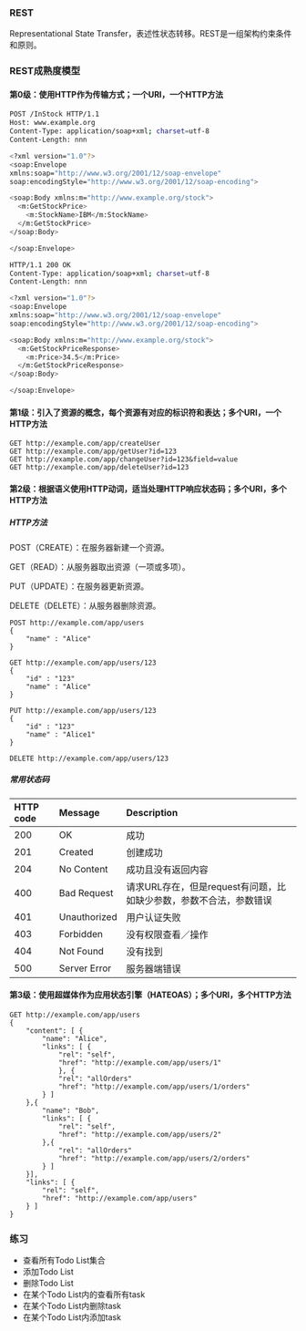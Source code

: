 ### REST

Representational State Transfer，表述性状态转移。REST是一组架构约束条件和原则。

### **REST成熟度模型**

#### **第0级：使用HTTP作为传输方式；一个URI，一个HTTP方法**

```bash
POST /InStock HTTP/1.1
Host: www.example.org
Content-Type: application/soap+xml; charset=utf-8
Content-Length: nnn

<?xml version="1.0"?>
<soap:Envelope
xmlns:soap="http://www.w3.org/2001/12/soap-envelope"
soap:encodingStyle="http://www.w3.org/2001/12/soap-encoding">

<soap:Body xmlns:m="http://www.example.org/stock">
  <m:GetStockPrice>
    <m:StockName>IBM</m:StockName>
  </m:GetStockPrice>
</soap:Body>

</soap:Envelope>
```

```bash
HTTP/1.1 200 OK
Content-Type: application/soap+xml; charset=utf-8
Content-Length: nnn

<?xml version="1.0"?>
<soap:Envelope
xmlns:soap="http://www.w3.org/2001/12/soap-envelope"
soap:encodingStyle="http://www.w3.org/2001/12/soap-encoding">

<soap:Body xmlns:m="http://www.example.org/stock">
  <m:GetStockPriceResponse>
    <m:Price>34.5</m:Price>
  </m:GetStockPriceResponse>
</soap:Body>

</soap:Envelope>
```

#### **第1级：引入了资源的概念，每个资源有对应的标识符和表达；多个URI，一个HTTP方法**

```
GET http://example.com/app/createUser
GET http://example.com/app/getUser?id=123
GET http://example.com/app/changeUser?id=123&field=value
GET http://example.com/app/deleteUser?id=123
```

#### **第2级：根据语义使用HTTP动词，适当处理HTTP响应状态码；多个URI，多个HTTP方法**

##### HTTP方法

POST（CREATE）：在服务器新建一个资源。

GET（READ）：从服务器取出资源（一项或多项）。

PUT（UPDATE）：在服务器更新资源。

DELETE（DELETE）：从服务器删除资源。

```
POST http://example.com/app/users
{ 
    "name" : "Alice"
}

GET http://example.com/app/users/123
{ 
    "id" : "123"
    "name" : "Alice"
}

PUT http://example.com/app/users/123
{ 
    "id" : "123"
    "name" : "Alice1"
}

DELETE http://example.com/app/users/123
```

##### 常用状态码

| HTTP code | Message | Description |
| :--- | :--- | :--- |
| 200 | OK | 成功 |
| 201 | Created | 创建成功 |
| 204 | No Content | 成功且没有返回内容 |
| 400 | Bad Request | 请求URL存在，但是request有问题，比如缺少参数，参数不合法，参数错误 |
| 401 | Unauthorized | 用户认证失败 |
| 403 | Forbidden | 没有权限查看／操作 |
| 404 | Not Found | 没有找到 |
| 500 | Server Error | 服务器端错误 |

#### **第3级：使用超媒体作为应用状态引擎（HATEOAS）；多个URI，多个HTTP方法**

```
GET http://example.com/app/users
{
    "content": [ {
        "name": "Alice",
        "links": [ {
            "rel": "self",
            "href": "http://example.com/app/users/1"
            }, {
            "rel": "allOrders"
            "href": "http://example.com/app/users/1/orders"
        } ]
    },{
        "name": "Bob",
        "links": [ {
            "rel": "self",
            "href": "http://example.com/app/users/2"
        },{
            "rel": "allOrders"
            "href": "http://example.com/app/users/2/orders"
        } ]    
    }],
    "links": [ {
        "rel": "self",
        "href": "http://example.com/app/users"
    } ]
}
```

### 练习

* 查看所有Todo List集合
* 添加Todo List
* 删除Todo List
* 在某个Todo List内的查看所有task
* 在某个Todo List内删除task
* 在某个Todo List内添加task



